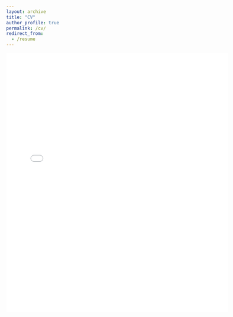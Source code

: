 ```yaml
---
layout: archive
title: "CV"
author_profile: true
permalink: /cv/
redirect_from:
  - /resume
---
```


<embed src="{{ site.baseurl }}/files/CV_Huibregtse.pdf" width="600" height="700" type='application/pdf'> 

